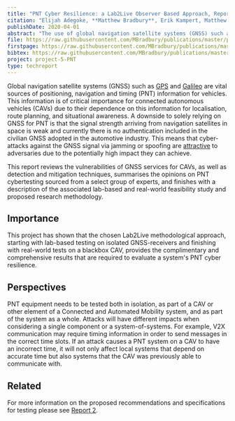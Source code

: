 ```yaml
---
title: "PNT Cyber Resilience: a Lab2Live Observer Based Approach, Report 1: GNSS Resilience and Identified Vulnerabilities"
citation: "Elijah Adegoke, **Matthew Bradbury**, Erik Kampert, Matthew Higgins, Tim Watson, Paul Jennings, Colin Ford, Guy Buesnel, and Steve Hickling. PNT Cyber Resilience: a Lab2Live Observer Based Approach, Report 1: GNSS Resilience and Identified Vulnerabilities. Technical Report 1, University of Warwick, Coventry, UK, April 2020. Version 1.0. URL: <https://wrap.warwick.ac.uk/139519/>."
publishDate: 2020-04-01
abstract: "The use of global navigation satellite systems (GNSS) such as GPS and Galileo are vital sources of positioning, navigation and timing (PNT) information for vehicles. This information is of critical importance for connected autonomous vehicles (CAVs) due to their dependence on this information for localisation, route planning and situational awareness. A downside to solely relying on GNSS for PNT is that the signal strength arriving from navigation satellites in space is weak and currently there is no authentication included in the civilian GNSS adopted in the automotive industry. This means that cyber-attacks against the GNSS signal via jamming or spoofing are attractive to adversaries due to the potentially high impact they can achieve. This report reviews the vulnerabilities of GNSS services for CAVs (a summary is shown in Figure 1), as well as detection and mitigating techniques, summarises the opinions on PNT cyber testing sourced from a select group of experts, and finishes with a description of the associated lab-based and real-world feasibility study and proposed research methodology."
file: https://raw.githubusercontent.com/MBradbury/publications/master/papers/PNTReport1.pdf
firstpage: https://raw.githubusercontent.com/MBradbury/publications/master/firstpages/PNTReport1.svg
bibtex: https://raw.githubusercontent.com/MBradbury/publications/master/bibtex/Adegoke_2020_PntCyberResilience.bib
project: project-5-PNT
type: techreport
---
```


Global navigation satellite systems (GNSS) such as [GPS](https://www.gps.gov/) and [Galileo](https://www.gsa.europa.eu/european-gnss/galileo/galileo-european-global-satellite-based-navigation-system) are vital sources of positioning, navigation and timing (PNT) information for vehicles. This information is of critical importance for connected autonomous vehicles (CAVs) due to their dependence on this information for localisation, route planning, and situational awareness. A downside to solely relying on GNSS for PNT is that the signal strength arriving from navigation satellites in space is weak and currently there is no authentication included in the civilian GNSS adopted in the automotive industry. This means that cyber-attacks against the GNSS signal via jamming or spoofing are [attractive](https://www.gov.uk/government/publications/satellite-derived-time-and-position-blackett-review) to adversaries due to the potentially high impact they can achieve.

This report reviews the vulnerabilities of GNSS services for CAVs, as well as detection and mitigation techniques, summarises the opinions on PNT cybertesting sourced from a select group of experts, and finishes with a description of the associated lab-based and real-world feasibility study and proposed research methodology.

<!-- readmore -->

## Importance

This project has shown that the chosen Lab2Live methodological approach, starting with lab-based testing on isolated GNSS-receivers and finishing with real-world tests on a blackbox CAV, provides the complimentary and comprehensive results that are required to evaluate a system's PNT cyber resilience.

## Perspectives

PNT equipment needs to be tested both in isolation, as part of a CAV or other element of a Connected and Automated Mobility system, and as part of the system as a whole. Attacks will have different impacts when considering a single component or a system-of-systems. For example, V2X communication may require timing information in order to send messages in the correct time slots. If an attack causes a PNT system on a CAV to have an incorrect time, it will not only affect local systems that depend on accurate time but also systems that the CAV was previously able to communicate with.

## Related

For more information on the proposed recommendations and specifications for testing please see [Report 2](/publications/Bradbury_2020_PntCyberResilience).

